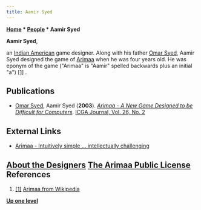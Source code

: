 ```yaml
---
title: Aamir Syed
---
```

**[Home](Home "Home") * [People](People "People") * Aamir Syed**

**Aamir Syed**,

an [Indian American](https://en.wikipedia.org/wiki/Indian_American) game designer. Along with his father [Omar Syed](Omar_Syed "Omar Syed"), Aamir Syed designed the game of [Arimaa](Arimaa "Arimaa") when he was four years old. He was eponym of the game ("Arimaa" is "Aamir" spelled backwards plus an initial "a") <a id="cite-note-1" href="#cite-ref-1">[1]</a> .

## Publications

- [Omar Syed](Omar_Syed "Omar Syed"), Aamir Syed (**2003**). *[Arimaa - A New Game Designed to be Difficult for Computers](http://arimaa.com/arimaa/papers/030801ICGA/)*. [ICGA Journal, Vol. 26, No. 2](ICGA_Journal#26_2 "ICGA Journal")

## External Links

- [Arimaa - Intuitively simple ... intellectually challenging](http://arimaa.com/arimaa/)

## [About the Designers](http://arimaa.com/arimaa/about/designers.html) [The Arimaa Public License](http://arimaa.com/arimaa/license/) References

1. <a id="cite-ref-1" href="#cite-note-1">[1]</a> [Arimaa from Wikipedia](https://en.wikipedia.org/wiki/Arimaa)

**[Up one level](People "People")**

